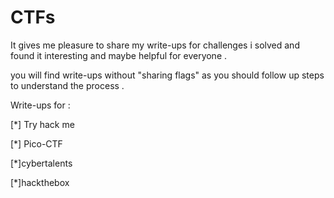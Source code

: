 # CTFs 

It gives me pleasure to share my write-ups for challenges i solved and found it interesting and maybe helpful for everyone .

you will find write-ups without "sharing flags" as you should follow up steps to understand the process .

Write-ups for :

[*] Try hack me 

[*] Pico-CTF

[*]cybertalents

[*]hackthebox 
